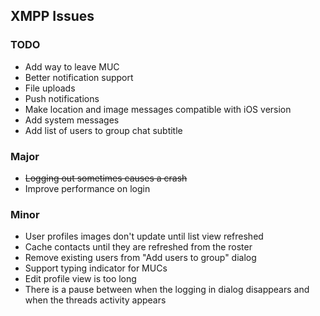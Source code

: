 ## XMPP Issues

### TODO

* Add way to leave MUC
* Better notification support
* File uploads
* Push notifications
* Make location and image messages compatible with iOS version
* Add system messages
* Add list of users to group chat subtitle

### Major

* <del>Logging out sometimes causes a crash</del>
* Improve performance on login

### Minor

* User profiles images don't update until list view refreshed
* Cache contacts until they are refreshed from the roster
* Remove existing users from "Add users to group" dialog
* Support typing indicator for MUCs
* Edit profile view is too long
* There is a pause between when the logging in dialog disappears and when the threads activity appears

